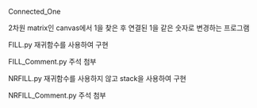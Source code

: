 Connected_One

2차원 matrix인 canvas에서 1을 찾은 후 연결된 1을 같은 숫자로 변경하는 프로그램

FILL.py
재귀함수를 사용하여 구현

FILL_Comment.py
주석 첨부

NRFILL.py
재귀함수를 사용하지 않고 stack을 사용하여 구현

NRFILL_Comment.py
주석 첨부
